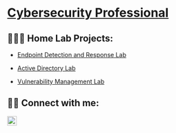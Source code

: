 <h1><br/><a href="https://www.linkedin.com/in/adf83/">Cybersecurity Professional</a></h1>


<h2>👨🏿‍💻 Home Lab Projects:</h2>

  - [Endpoint Detection and Response Lab](https://github.com/4cysec/Endpoint-Detection-and-Response)

  - [Active Directory Lab](https://github.com/4cysec/Active-Directory-Lab/tree/main)

  - [Vulnerability Management Lab](https://github.com/4cysec/Vulnerability-Management-Lab)


<h2> 🤳🏿 Connect with me:</h2>

[<img align="left" alt="AndyFlambert | LinkedIn" width="22px" src="https://cdn.jsdelivr.net/npm/simple-icons@v3/icons/linkedin.svg" />][linkedin]

[linkedin]: https://linkedin.com/in/adf83
